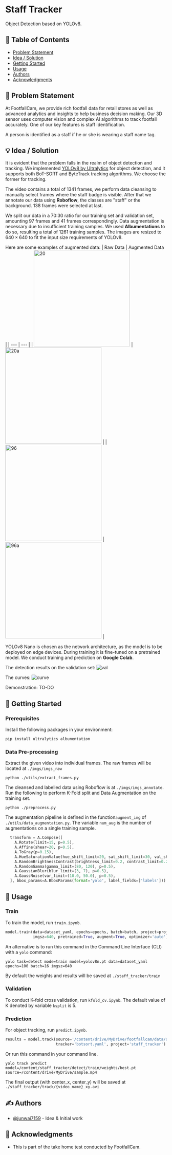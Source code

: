 # Staff Tracker
Object Detection based on YOLOv8.

## 📝 Table of Contents
- [Problem Statement](#problem_statement)
- [Idea / Solution](#idea)
- [Getting Started](#getting_started)
- [Usage](#usage)
- [Authors](#authors)
- [Acknowledgments](#acknowledgments)

## 🧐 Problem Statement <a name = "problem_statement"></a>
At FootfallCam, we provide rich footfall data for retail stores as well as advanced analytics and insights to help business decision making. Our 3D sensor uses computer vision and complex AI algorithms to track footfall accurately. One of our key features is staff identification. 

A person is identified as a staff if he or she is wearing a staff name tag. 

## 💡 Idea / Solution <a name = "idea"></a>
It is evident that the problem falls in the realm of object detection and tracking. We implemented [YOLOv8 by Ultralytics](https://github.com/ultralytics/ultralytics/tree/main) for object detection, and it supports both BoT-SORT and ByteTrack tracking algorithms. We choose the former for tracking. 

The video contains a total of 1341 frames, we perform data cleansing to manually select frames where the staff badge is visible. After that we annotate our data using **Roboflow**, the classes are "staff" or the background. 138 frames were selected at last. 

We split our data in a 70:30 ratio for our training set and validation set, amounting 97 frames and 41 frames correspondingly. Data augmentation is necessary due to insufficient training samples. We used **Albumentations** to do so, resulting a total of 1261 training samples. The images are resized to $640 \times 640$ to fit the input size requirements of YOLOv8.

Here are some examples of augmented data:
| Raw Data | Augmented Data |
| --- | --- |
| <img src="./media/0020.jpg" alt="20" height="300"> | <img src="./media/0020_8.jpg" alt="20a" height="300"> |
| <img src="./media/0096.jpg" alt="96" height="300"> | <img src="./media/train/images/0096_8.jpg" alt="96a" height="300"> |

YOLOv8 Nano is chosen as the network architecture, as the model is to be deployed on edge devices.
During training it is fine-tuned on a pretrained model. We conduct training and prediction on **Google Colab**.

The detection results on the validation set:
![val](./media/val_batch0_labels.jpg)

The curves:
![curve](./runs/detect/train/results.png)

Demonstration:
TO-DO


## 🏁 Getting Started <a name = "getting_started"></a>
### Prerequisites
Install the following packages in your environment:
```
pip install ultralytics albumentation
```

### Data Pre-processing
Extract the given video into individual frames. The raw frames will be located at `./imgs/imgs_raw`
```
python ./utils/extract_frames.py
```

The cleansed and labelled data using Roboflow is at `./imgs/imgs_annotate`. Run the following to perform K-Fold split and Data Augmentation on the training set.
```
python ./preprocess.py
```

The augmentation pipeline is defined in the function`augment_img` of `./utils/data_augmentation.py`. The variable `num_aug` is the number of augmentations on a single training sample.
```python
  transform = A.Compose([
    A.Rotate(limit=15, p=0.5),
    A.Affine(shear=20, p=0.5),
    A.ToGray(p=0.15),
    A.HueSaturationValue(hue_shift_limit=20, sat_shift_limit=30, val_shift_limit=20, p=0.5),
    A.RandomBrightnessContrast(brightness_limit=0.2, contrast_limit=0.2, p=0.5),
    A.RandomGamma(gamma_limit=(80, 120), p=0.5),
    A.GaussianBlur(blur_limit=(3, 7), p=0.5),
    A.GaussNoise(var_limit=(10.0, 50.0), p=0.5),
  ], bbox_params=A.BboxParams(format='yolo', label_fields=['labels']))
```

## 🎈 Usage <a name="usage"></a>
### Train
To train the model, run `train.ipynb`. 
```python
model.train(data=dataset_yaml, epochs=epochs, batch=batch, project=project,
            imgsz=640, pretrained=True, augment=True, optimizer='auto', single_cls=True)
```

An alternative is to run this command in the Command Line Interface (CLI) with a `yolo` command:
```
yolo task=detect mode=train model=yolov8n.pt data=dataset_yaml epochs=100 batch=16 imgsz=640
```

By default the weights and results will be saved at `./staff_tracker/train`

### Validation
To conduct K-fold cross validation, run `kfold_cv.ipynb`. The default value of K denoted by variable `ksplit` is 5.

### Prediction
For object tracking, run `predict.ipynb`. 
```python
results = model.track(source='/content/drive/MyDrive/footfallcam/data/sample.mp4', show=True, save=True,
                      tracker='botsort.yaml', project='staff_tracker')
```

Or run this command in your command line.
```
yolo track predict model=/content/staff_tracker/detect/train/weights/best.pt source=/content/drive/MyDrive/sample.mp4
```

The final output (with center_x, center_y) will be saved at `./staff_tracker/track/{video_name}_xy.avi`

## ✍️ Authors <a name = "authors"></a>
- [@junwai7159](https://github.com/junwai7159) - Idea & Initial work


## 🎉 Acknowledgments <a name = "acknowledgments"></a>
- This is part of the take home test conducted by FootfallCam.

